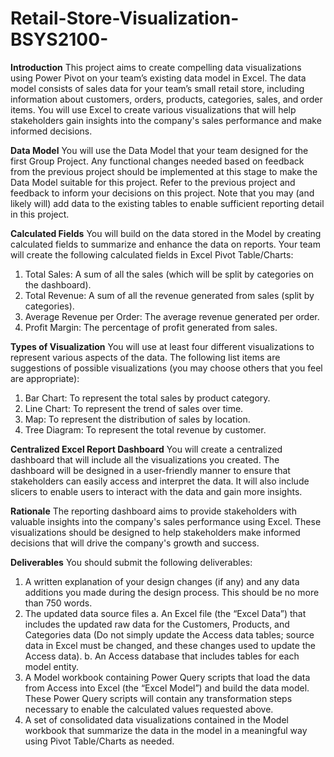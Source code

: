 # Retail-Store-Visualization-BSYS2100-

**Introduction**
This project aims to create compelling data visualizations using Power Pivot on your team’s existing data model in Excel. The data model consists of sales data for your team’s small retail store, including information about customers, orders, products, categories, sales, and order items. You will use Excel to create various visualizations that will help stakeholders gain insights into the company's sales performance and make informed decisions.

**Data Model**
You will use the Data Model that your team designed for the first Group Project. Any functional changes needed based on feedback from the previous project should be implemented at this stage to make the Data Model suitable for this project. Refer to the previous project and feedback to inform your decisions on this project. Note that you may (and likely will) add data to the existing tables to enable sufficient reporting detail in this project.

**Calculated Fields**
You will build on the data stored in the Model by creating calculated fields to summarize and enhance the data on reports. Your team will create the following calculated fields in Excel Pivot Table/Charts:
1. Total Sales: A sum of all the sales (which will be split by categories on the dashboard).
2. Total Revenue: A sum of all the revenue generated from sales (split by categories).
3. Average Revenue per Order: The average revenue generated per order.
4. Profit Margin: The percentage of profit generated from sales.

**Types of Visualization**
You will use at least four different visualizations to represent various aspects of the data. The following list items are suggestions of possible visualizations (you may choose others that you feel are appropriate):
1. Bar Chart: To represent the total sales by product category.
2. Line Chart: To represent the trend of sales over time.
3. Map: To represent the distribution of sales by location.
4. Tree Diagram: To represent the total revenue by customer.

**Centralized Excel Report Dashboard**
You will create a centralized dashboard that will include all the visualizations you created. The dashboard will be designed in a user-friendly manner to ensure that stakeholders can easily access and interpret the data. It will also include slicers to enable users to interact with the data and gain more insights.

**Rationale**
The reporting dashboard aims to provide stakeholders with valuable insights into the company's sales performance using Excel. These visualizations should be designed to help stakeholders make informed decisions that will drive the company's growth and success.

**Deliverables**
You should submit the following deliverables:
1. A written explanation of your design changes (if any) and any data additions you made during the design process. This should be no more than 750 words.
2. The updated data source files
a. An Excel file (the “Excel Data”) that includes the updated raw data for the Customers, Products, and Categories data (Do not simply update the Access data tables; source data in Excel must be changed, and these changes used to update the Access data).
b. An Access database that includes tables for each model entity.
3. A Model workbook containing Power Query scripts that load the data from Access into Excel (the “Excel Model”) and build the data model. These Power Query scripts will contain any transformation steps necessary to enable the calculated values requested above.
4. A set of consolidated data visualizations contained in the Model workbook that summarize the data in the model in a meaningful way using Pivot Table/Charts as needed.
